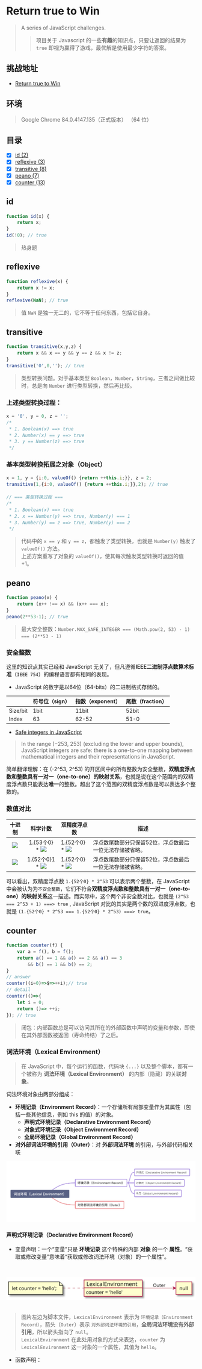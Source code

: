 # Return true to Win
>  A series of JavaScript challenges.  
>
>  >项目关于 Javascript 的一些**有趣**的知识点，只要让返回的结果为 `true` 即视为赢得了游戏，最优解是使用最少字符的答案。

## 挑战地址
- [Return true to Win](https://alf.nu/ReturnTrue)

## 环境
> Google Chrome 84.0.4147.135（正式版本） （64 位）

## 目录
- [x] [id (2)](#id)
- [x] [reflexive (3)](#reflexive)
- [x] [transitive (8)](#transitive)
- [x] [peano (7)](#peano)
- [x] [counter (13)](#counter)

## id
```js
function id(x) {
    return x;
}
id(!0); // true
```
> 热身题

## reflexive
```js
function reflexive(x) {
    return x != x;
}
reflexive(NaN); // true
```
> 值 `NaN` 是独一无二的，它不等于任何东西，包括它自身。

## transitive
```js
function transitive(x,y,z) {
    return x && x == y && y == z && x != z;
}
transitive('0',0,''); // true
```
> 类型转换问题。对于基本类型 `Boolean`，`Number`，`String`，三者之间做比较时，总是向 `Number` 进行类型转换，然后再比较。
### 上述类型转换过程：
```js
x = '0', y = 0, z = '';
/*
 * 1. Boolean(x) ==> true
 * 2. Number(x) == y ==> true
 * 3. y == Number(z) ==> true
 */
```
### 基本类型转换拓展之对象（Object）
```js
x = 1, y = {i:0, valueOf() {return ++this.i;}}, z = 2;
transitive(1,{i:0, valueOf() {return ++this.i;}},2); // true

// === 类型转换过程 ===
/*
 * 1. Boolean(x) ==> true
 * 2. x == Number(y) ==> true, Number(y) === 1
 * 3. Number(y) == z ==> true, Number(y) === 2
 */
```
> 代码中的 `x == y` 和 `y == z`，都触发了类型转换，也就是 `Number(y)` 触发了 `valueOf()` 方法。  
> 上述方案重写了对象的 `valueOf()`，使其每次触发类型转换时返回的值 +1。

## peano
```js
function peano(x) {
    return (x++ !== x) && (x++ === x);
}
peano(2**53-1); // true
```
> 最大安全整数：`Number.MAX_SAFE_INTEGER === (Math.pow(2, 53) - 1) === (2**53 - 1)`
### 安全整数
这里的知识点其实已经和 JavaScript 无关了，但凡遵循**IEEE二进制浮点数算术标准**（`IEEE 754`）的编程语言都有相同的表现。  
- JavaScript 的数字是以64位（64-bits）的二进制格式存储的。

||符号位（sign）|指数（exponent）|尾数（fraction）
---|---|---|---
Size/bit|1bit|11bit|52bit
Index|63|62-52|51-0
- [Safe integers in JavaScript](https://2ality.com/2013/10/safe-integers.html)
> In the range (−253, 253) (excluding the lower and upper bounds), JavaScript integers are safe: there is a one-to-one mapping between mathematical integers and their representations in JavaScript.  

简单翻译理解：在 (-2^53, 2^53) 的开区间中的所有整数为安全整数，**双精度浮点数和整数具有一对一（one-to-one）的映射关系**，也就是说在这个范围内的双精度浮点数只能表达**唯一**的整数。超出了这个范围的双精度浮点数是可以表达多个整数的。
### 数值对比
十进制|科学计数|双精度浮点数|描述
:---:|:---:|---|---
![](https://latex.codecogs.com/svg.latex?2^{53})|1.{53个0} * ![](https://latex.codecogs.com/svg.latex?2^{53})|1.{52个0} * ![](https://latex.codecogs.com/svg.latex?2^{53})|浮点数尾数部分只保留52位，浮点数最后一位无法存储被省略。
![](https://latex.codecogs.com/svg.latex?2^{53}+1)|1.{52个0}1 * ![](https://latex.codecogs.com/svg.latex?2^{53})|1.{52个0} * ![](https://latex.codecogs.com/svg.latex?2^{53})|浮点数尾数部分只保留52位，浮点数最后一位无法存储被省略。

可以看出，双精度浮点数 `1.{52个0} * 2^53` 可以表示两个整数，在 JavaScript 中会被认为为`不安全整数`，它们不符合**双精度浮点数和整数具有一对一（one-to-one）的映射关系**这一描述。而实际中，这个两个非安全数对比，也就是 `(2^53 === 2^53 + 1) ===> true` , JavaScript 对比的其实是两个数的双进度浮点数，也就是 `(1.{52个0} * 2^53 === 1.{52个0} * 2^53) ===> true`。

## counter
```js
function counter(f) {
    var a = f(), b = f();
    return a() == 1 && a() == 2 && a() == 3
        && b() == 1 && b() == 2;
}
// answer
counter((i=0)=>$=>++i);// true
// detail
counter(()=>{
    let i = 0;
    return ()=> ++i;
}); // true
```
> 闭包：内部函数总是可以访问其所在的外部函数中声明的变量和参数，即使在其外部函数被返回（寿命终结）了之后。  
### 词法环境（Lexical Environment）
> 在 JavaScript 中，每个运行的函数，代码块 `{...}` 以及整个脚本，都有一个被称为 **词法环境（Lexical Environment）** 的内部（隐藏）的关联**对象**。

词法环境对象由两部分组成：
- **环境记录（Environment Record）**：一个存储所有局部变量作为其属性（包括一些其他信息，例如 this 的值）的对象。
  - **声明式环境记录（Declarative Environment Record）**
  - **对象式环境记录（Object Environment Record）**
  - **全局环境记录（Global Environment Record）**
- **对外部词法环境的引用（Outer）**：对 **外部词法环境** 的引用，与外部代码相关联

<div align=center>
    <img src="./static/img/lexical-env.png">
</div>

#### 声明式环境记录（Declarative Environment Record）
- 变量声明：一个“变量”只是 **环境记录** 这个特殊的内部 **对象** 的一个 **属性**。“获取或修改变量”意味着“获取或修改词法环境（对象）的一个属性”。

&nbsp;
<div align=center>
    <img src="./static/svg/LexicalEnvironmentDeclaration.svg">
</div>
&nbsp;

> 图片左边为脚本文件，`LexicalEnvironment` 表示为 `环境记录（Environment Record）`，箭头（`Outer`）表示 `对外部词法环境的引用`，**全局词法环境没有外部引用**，所以箭头指向了 `null`。  
`LexicalEnvironment` 在此处用对象的方式来表达，`counter` 为 `LexicalEnvironment` 这一对象的一个属性，其值为 `hello`。

- 函数声明：